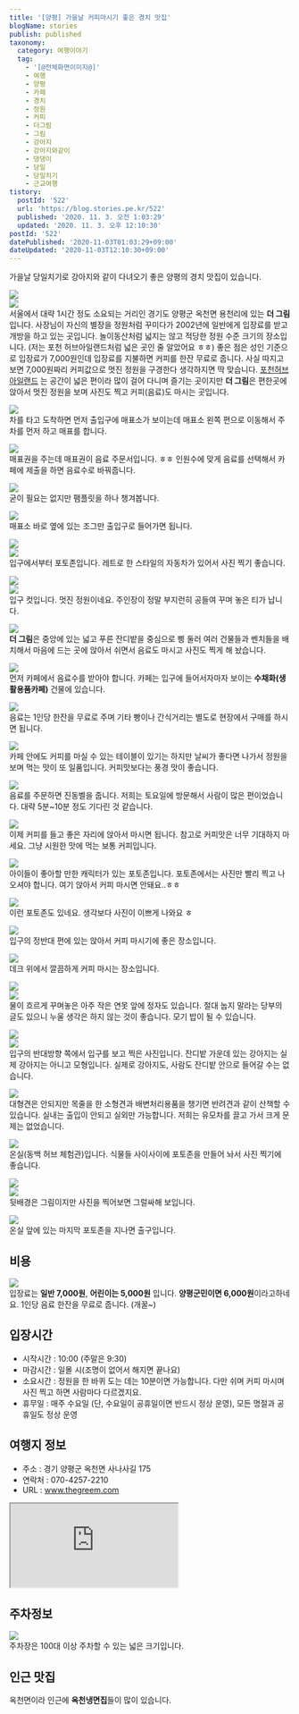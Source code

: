 ```yaml
---
title: '[양평] 가을날 커피마시기 좋은 경치 맛집'
blogName: stories
publish: published
taxonomy:
  category: 여행이야기
  tag:
    - '[@전체화면이미지@]'
    - 여행
    - 양평
    - 카페
    - 경치
    - 정원
    - 커피
    - 더그림
    - 그림
    - 강아지
    - 강아지와같이
    - 댕댕이
    - 당일
    - 당일치기
    - 근교여행
tistory:
  postId: '522'
  url: 'https://blog.stories.pe.kr/522'
  published: '2020. 11. 3. 오전 1:03:29'
  updated: '2020. 11. 3. 오후 12:10:30'
postId: '522'
datePublished: '2020-11-03T01:03:29+09:00'
dateUpdated: '2020-11-03T12:10:30+09:00'
---
```




가을날 당일치기로 강아지와 같이 다녀오기 좋은 양평의 경치 맛집이 있습니다.  

![](./images/20201024_172425-01.jpeg)  
![](./images/20201024_155040-01.jpeg)  
서울에서 대략 1시간 정도 소요되는 거리인 경기도 양평군 옥천면 용천리에 있는 **더 그림**입니다. 사장님이 자신의 별장을 정원처럼 꾸미다가 2002년에 일반에게 입장료를 받고 개방을 하고 있는 곳입니다. 놀이동산처럼 넓지는 않고 적당한 정원 수준 크기의 장소입니다. (저는 포천 허브아일랜드처럼 넓은 곳인 줄 알았어요 ㅎㅎ)
좋은 점은 성인 기준으로 입장료가 7,000원인데 입장료를 지불하면 커피를 한잔 무료로 줍니다. 사실 따지고 보면 7,000원짜리 커피값으로 멋진 정원을 구경한다 생각하지면 딱 맞습니다. [포천허브아일랜드](https://blog.stories.pe.kr/521) 는 공간이 넓은 편이라 많이 걸어 다니며 즐기는 곳이지만 **더 그림**은 편한곳에 앉아서 멋진 정원을 보며 사진도 찍고 커피(음료)도 마시는 곳입니다.  

![](./images/20201024_172154-01.jpeg)  
차를 타고 도착하면 먼저 출입구에 매표소가 보이는데 매표소 왼쪽 편으로 이동해서 주차를 먼저 하고 매표를 합니다. 

![](./images/20201024_154050-01.jpeg)  
매표권을 주는데 매표권이 음료 주문서입니다. ㅎㅎ 인원수에 맞게 음료를 선택해서 카페에 제출을 하면 음료수로 바꿔줍니다. 

![](./images/20201024_172208-01.jpeg)  
굳이 필요는 없지만 팸플릿을 하나 챙겨봅니다. 

![](./images/20201024_153729-01.jpeg)  
매표소 바로 옆에 있는 조그만 출입구로 들어가면 됩니다.   

![](./images/20201024_153949-01.jpeg)  
![](./images/20201024_170812-01.jpeg)  
입구에서부터 포토존입니다. 레트로 한 스타일의 자동차가 있어서 사진 찍기 좋습니다. 

![](./images/20201024_170806-01.jpeg)  
![](./images/20201024_153812-01.jpeg)  
입구 컷입니다. 멋진 정원이네요. 주인장이 정말 부지런히 공들여 꾸며 놓은 티가 납니다. 

![](./images/20201024_153959-01.jpeg)  
**더 그림**은 중앙에 있는 넓고 푸른 잔디밭을 중심으로 삥 둘러 여러 건물들과 벤치들을 배치해서 마음에 드는 곳에 앉아서 쉬면서 음료도 마시고 사진도 찍게 해 놨습니다.    

![](./images/20201024_154420-01.jpeg)  
먼저 카페에서 음료수를 받아야 합니다. 카페는 입구에 들어서자마자 보이는 **수채화(생활용품카페)** 건물에 있습니다.  

![](./images/20201024_154248-01.jpeg)  
음료는 1인당 한잔을 무료로 주며 기타 빵이나 간식거리는 별도로 현장에서 구매를 하시면 됩니다. 

![](./images/20201024_154314-01.jpeg)  
카페 안에도 커피를 마실 수 있는 테이블이 있기는 하지만 날씨가 좋다면 나가서 정원을 보며 먹는 맛이 또 일품입니다. 커피맛보다는 풍경 맛이 좋습니다.  

![](./images/20201024_154556-01.jpeg)  
음료를 주문하면 진동벨을 줍니다. 저희는 토요일에 방문해서 사람이 많은 편이었습니다. 대략 5분~10분 정도 기다린 것 같습니다.  

![](./images/20201024_160510-01.jpeg)  
이제 커피를 들고 좋은 자리에 앉아서 마시면 됩니다. 참고로 커피맛은 너무 기대하지 마세요. 그냥 시원한 맛에 먹는 보통 커피입니다.  

![](./images/20201024_155813-01.jpeg)  
아이들이 좋아할 만한 캐릭터가 있는 포토존입니다. 포토존에서는 사진만 빨리 찍고 나오셔야 합니다. 여기 앉아서 커피 마시면 안돼요..ㅎㅎ

![](./images/20201024_160553-01.jpeg)  
이런 포토존도 있네요. 생각보다 사진이 이쁘게 나와요 ㅎ

![](./images/20201024_160820-01.jpeg)  
입구의 정반대 편에 있는 앉아서 커피 마시기에 좋은 장소입니다. 

![](./images/20201024_160956-01.jpeg)  
데크 위에서 깔끔하게 커피 마시는 장소입니다. 

![](./images/20201024_161050-01.jpeg)  
![](./images/20201024_161126-01.jpeg)  
물이 흐르게 꾸며놓은 아주 작은 연못 앞에 정자도 있습니다. 절대 눕지 말라는 당부의 글도 있으니 누울 생각은 하지 않는 것이 좋습니다. 모기 밥이 될 수 있습니다.  

![](./images/20201024_163236-01.jpeg)  
![](./images/20201024_163329-01.jpeg)  
입구의 반대방향 쪽에서 입구를 보고 찍은 사진입니다. 잔디밭 가운데 있는 강아지는 실제 강아지는 아니고 모형입니다. 실제로 강아지도, 사람도 잔디밭 안으로 들어갈 수는 없습니다.  

![](./images/20201024_171322-01.jpeg)  
대형견은 안되지만 목줄을 한 소형견과 배변처리용품을 챙기면 반려견과 같이 산책할 수 있습니다. 실내는 출입이 안되고 실외만 가능합니다. 저희는 유모차를 끌고 가서 크게 문제는 없었습니다.   

![](./images/20201024_170919-01.jpeg)  
온실(동백 허브 체험관)입니다. 식물들 사이사이에 포토존을 만들어 놔서 사진 찍기에 좋습니다.   

![](./images/20201024_171259-01.jpeg)  
![](./images/20201024_171005-01.jpeg)  
뒷배경은 그림이지만 사진을 찍어보면 그럴싸해 보입니다.  

![](./images/20201024_172128-01.jpeg)  
온실 앞에 있는 마지막 포토존을 지나면 출구입니다. 

## 비용  

![](./images/20201024_153703-01.jpeg)  
입장료는 **일반 7,000원**, **어린이는 5,000원** 입니다. **양평군민이면 6,000원**이라고하네요.
1인당 음료 한잔을 무료로 줍니다. (개꿀~)

## 입장시간  
- 시작시간 : 10:00 (주말은 9:30)  
- 마감시간 : 일몰 시(조명이 없어서 해지면 끝나요)  
- 소요시간 : 정원을 한 바퀴 도는 데는 10분이면 가능합니다. 다만 쉬며 커피 마시며 사진 찍고 하면 사람마다 다르겠지요.   
- 휴무일 :  매주 수요일 (단, 수요일이 공휴일이면 반드시 정상 운영), 모든 명절과 공휴일도 정상 운영

## 여행지 정보  
- 주소 : 경기 양평군 옥천면 사나사길 175  
- 연락처 : 070-4257-2210    
- URL : www.thegreem.com   
<div class='embed-responsive embed-responsive-16by9'>
    <iframe src='https://www.google.com/maps/embed?pb=!1m18!1m12!1m3!1d3164.1023906028367!2d127.49485301516668!3d37.529083579804855!2m3!1f0!2f0!3f0!3m2!1i1024!2i768!4f13.1!3m3!1m2!1s0x356347bcf0c8183d%3A0x2f7062566019b8e4!2z642U6re466a8!5e0!3m2!1sko!2skr!4v1604332656466!5m2!1sko!2skr' class='embed-responsive-item' allowfullscreen></iframe>
</div>


## 주차정보  
![](./images/20201024_172503-01.jpeg)  
주차장은 100대 이상 주차할 수 있는 넓은 크기입니다. 

## 인근 맛집  
옥천면이라 인근에 **옥천냉면집**들이 많이 있습니다. 
